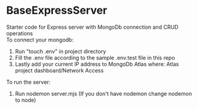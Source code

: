 # BaseExpressServer

Starter code for Express server with MongoDb connection and CRUD operations<br/>
To connect your mongodb:<br/>
  1. Run "touch .env" in project directory 
  2. Fill the .env file according to the sample .env.test file in this repo
  3. Lastly add your current IP address to MongoDb Atlas where: Atlas project dashboard/Network Access<br/>
  
To run the server: <br/>
  1. Run nodemon server.mjs (If you don't have nodemon change nodemon to node)
